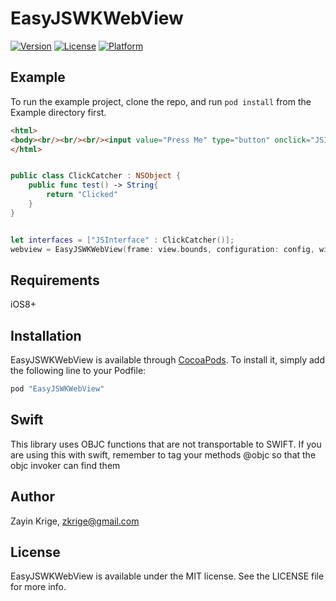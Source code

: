 # EasyJSWKWebView

[![Version](https://img.shields.io/cocoapods/v/EasyJSWKWebView.svg?style=flat)](http://cocoapods.org/pods/EasyJSWKWebView)
[![License](https://img.shields.io/cocoapods/l/EasyJSWKWebView.svg?style=flat)](http://cocoapods.org/pods/EasyJSWKWebView)
[![Platform](https://img.shields.io/cocoapods/p/EasyJSWKWebView.svg?style=flat)](http://cocoapods.org/pods/EasyJSWKWebView)

## Example

To run the example project, clone the repo, and run `pod install` from the Example directory first.

```html
<html>
<body><br/><br/><br/><input value="Press Me" type="button" onclick="JSInterface.test();"></body>
</html>
```

```swift

public class ClickCatcher : NSObject {
	public func test() -> String{
        return "Clicked"
    }
}


let interfaces = ["JSInterface" : ClickCatcher()];
webview = EasyJSWKWebView(frame: view.bounds, configuration: config, withJavascriptInterfaces: interfaces)
```

## Requirements
iOS8+

## Installation

EasyJSWKWebView is available through [CocoaPods](http://cocoapods.org). To install
it, simply add the following line to your Podfile:

```ruby
pod "EasyJSWKWebView"
```

## Swift

This library uses OBJC functions that are not transportable to SWIFT. If you are using this with swift, remember to tag your methods @objc so that the objc invoker can find them

## Author

Zayin Krige, zkrige@gmail.com

## License

EasyJSWKWebView is available under the MIT license. See the LICENSE file for more info.
